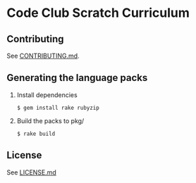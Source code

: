 # Code Club Scratch Curriculum

## Contributing

See [CONTRIBUTING.md](CONTRIBUTING.md).

## Generating the language packs

1. Install dependencies

   ```shell
   $ gem install rake rubyzip
   ```

2. Build the packs to pkg/

   ```shell
   $ rake build
   ```

## License

See [LICENSE.md](LICENSE.md)

